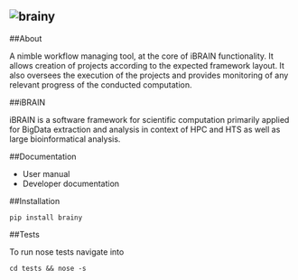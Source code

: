 ![brainy](https://raw.githubusercontent.com/pelkmanslab/brainy/master/ui/web/assets/images/brainy_logo.png "logo")
---
##About

A nimble workflow managing tool, at the core of iBRAIN functionality. It allows creation of projects according to the expected framework layout. It also oversees the execution of the projects and provides monitoring of any relevant progress of the conducted computation.

##iBRAIN

iBRAIN is a software framework for scientific computation primarily applied for BigData extraction and analysis in context of HPC and HTS as well as large bioinformatical analysis.

##Documentation
  * User manual
  * Developer documentation

##Installation

```
pip install brainy

```

##Tests

To run nose tests navigate into

```
cd tests && nose -s
```
